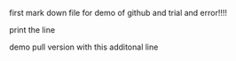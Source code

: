 first mark down file
for demo of github 
and trial and error!!!!

print the line

demo pull version with this additonal line
